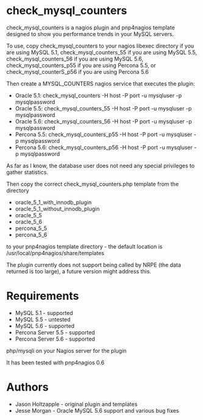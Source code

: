 check_mysql_counters
====================

check_mysql_counters is a nagios plugin and pnp4nagios template designed to
show you performance trends in your MySQL servers.

To use, copy check_mysql_counters to your nagios libexec directory if you
are using MySQL 5.1, check_mysql_counters_55 if you are using MySQL 5.5,
check_mysql_counters_56 if you are using MySQL 5.6,
check_mysql_counters_p55 if you are using Percona 5.5, or
check_mysql_counterS_p56 if you are using Percona 5.6

Then create a MYSQL_COUNTERS nagios service that executes the plugin:

* Oracle 5.1: check_mysql_counters -H host -P port -u mysqluser -p mysqlpassword
* Oracle 5.5: check_mysql_counters_55 -H host -P port -u mysqluser -p mysqlpassword
* Oracle 5.6: check_mysql_counters_56 -H host -P port -u mysqluser -p mysqlpassword
* Percona 5.5: check_mysql_counters_p55 -H host -P port -u mysqluser -p mysqlpassword
* Percona 5.6: check_mysql_counters_p56 -H host -P port -u mysqluser -p mysqlpassword

As far as I know, the database user does not need any special privileges
to gather statistics.

Then copy the correct check_mysql_counters.php template from the directory

* oracle_5_1_with_innodb_plugin
* oracle_5_1_without_innodb_plugin
* oracle_5_5
* oracle_5_6
* percona_5_5
* percona_5_6

to your pnp4nagios template directory - the default location is
/usr/local/pnp4nagios/share/templates

The plugin currently does not support being called by NRPE (the data returned is too large), a future version might address this.

Requirements
============

* MySQL 5.1 - supported
* MySQL 5.5 - untested
* MySQL 5.6 - supported
* Percona Server 5.5 - supported
* Percona Server 5.6 - supported

php/mysqli on your Nagios server for the plugin

It has been tested with pnp4nagios 0.6

Authors
=======

* Jason Holtzapple - original plugin and templates
* Jesse Morgan - Oracle MySQL 5.6 support and various bug fixes
